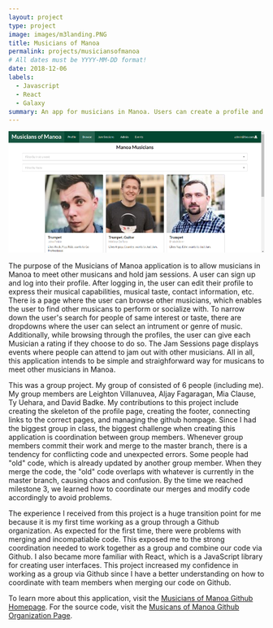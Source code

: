 ```yaml
---
layout: project
type: project
image: images/m3landing.PNG
title: Musicians of Manoa
permalink: projects/musiciansofmanoa
# All dates must be YYYY-MM-DD format!
date: 2018-12-06
labels:
  - Javascript
  - React
  - Galaxy
summary: An app for musicians in Manoa. Users can create a profile and browse other people's profile. Using this app, Musicans can gather together and have Jam Sessions, meetups where they jam out.
---
```


<img class="ui rounded image" src="../images/m3browse.PNG">

The purpose of the Musicians of Manoa application is to allow musicians in Manoa to meet other musicans and hold jam sessions. A user can sign up and log into their profile. After logging in, the user can edit their profile to express their musical capabilities, musical taste, contact information, etc. There is a page where the user can browse other musicians, which enables the user to find other musicans to perform or socialize with. To narrow down the user's search for people of same interest or taste, there are dropdowns where the user can select an intrument or genre of music. Additionally, while browsing through the profiles, the user can give each Musician a rating if they choose to do so. The Jam Sessions page displays events where people can attend to jam out with other musicians. All in all, this application intends to be simple and straighforward way for musicans to meet other musicians in Manoa.

This was a group project. My group of consisted of 6 people (including me). My group members are Leighton Villanuvea, Aljay Fagaragan, Mia Clause, Ty Uehara, and David Badke. My contributions to this project include creating the skeleton of the profile page, creating the footer, connecting links to the correct pages, and managing the github hompage. Since I had the biggest group in class, the biggest challenge when creating this application is coordination between group members. Whenever group members commit their work and merge to the master branch, there is a tendency for conflicting code and unexpected errors. Some people had "old" code, which is already updated by another group member. When they merge the code, the "old" code overlaps with whatever is currently in the master branch, causing chaos and confusion. By the time we reached milestone 3, we learned how to coordinate our merges and modify code accordingly to avoid problems.

The experience I received from this project is a huge transition point for me because it is my first time working as a group through a Github organization. As expected for the first time, there were problems with merging and incompatiable code. This exposed me to the strong coordination needed to work together as a group and combine our code via Github. I also became more familiar with React, which is a JavaScript library for creating user interfaces. This project increased my confidence in working as a group via Github since I have a better understanding on how to coordinate with team members when merging our code on Github.

To learn more about this application, visit the <a href="https://musiciansofmanoa.github.io/">Musicians of Manoa Github Homepage</a>. For the source code, visit the <a href="https://github.com/musiciansofmanoa">Musicans of Manoa Github Organization Page</a>.
